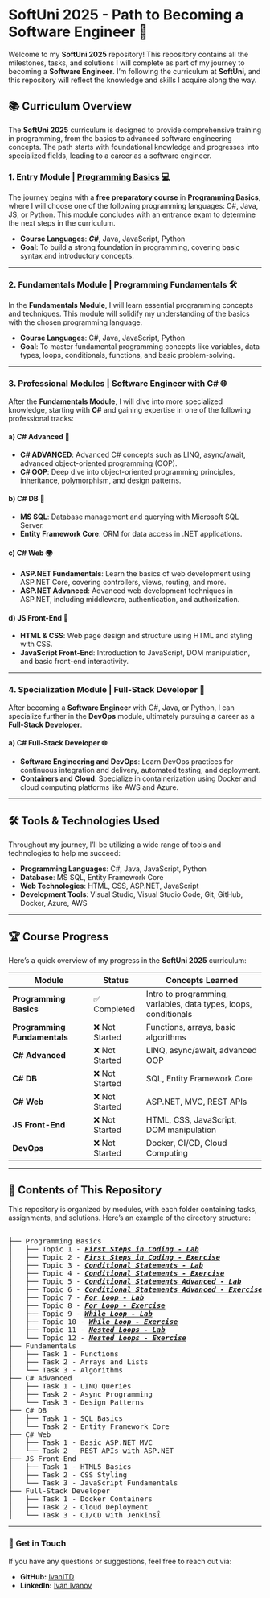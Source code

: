 # SoftUni 2025 - Path to Becoming a Software Engineer 🚀

Welcome to my **SoftUni 2025** repository! This repository contains all the milestones, tasks, and solutions I will complete as part of my journey to becoming a **Software Engineer**. I’m following the curriculum at **SoftUni**, and this repository will reflect the knowledge and skills I acquire along the way.

## 📚 Curriculum Overview

The **SoftUni 2025** curriculum is designed to provide comprehensive training in programming, from the basics to advanced software engineering concepts. The path starts with foundational knowledge and progresses into specialized fields, leading to a career as a software engineer.

### 1. Entry Module | <a href="https://softuni.bg/trainings/4880/programming-basics-with-csharp-january-2025" class="button">**Programming Basics**</a> 💻

The journey begins with a **free preparatory course** in **Programming Basics**, where I will choose one of the following programming languages: C#, Java, JS, or Python. This module concludes with an entrance exam to determine the next steps in the curriculum.

- **Course Languages**: <b><i>C#</b></i>, Java, JavaScript, Python
- **Goal**: To build a strong foundation in programming, covering basic syntax and introductory concepts.

---

### 2. Fundamentals Module | **Programming Fundamentals** 🛠️

In the **Fundamentals Module**, I will learn essential programming concepts and techniques. This module will solidify my understanding of the basics with the chosen programming language.

- **Course Languages**: C#, Java, JavaScript, Python
- **Goal**: To master fundamental programming concepts like variables, data types, loops, conditionals, functions, and basic problem-solving.

---

### 3. Professional Modules | **Software Engineer with C#** 🌐

After the **Fundamentals Module**, I will dive into more specialized knowledge, starting with **C#** and gaining expertise in one of the following professional tracks:

#### a) **C# Advanced** 🚀
- **C# ADVANCED**: Advanced C# concepts such as LINQ, async/await, advanced object-oriented programming (OOP).
- **C# OOP**: Deep dive into object-oriented programming principles, inheritance, polymorphism, and design patterns.

#### b) **C# DB** 💾
- **MS SQL**: Database management and querying with Microsoft SQL Server.
- **Entity Framework Core**: ORM for data access in .NET applications.

#### c) **C# Web** 🌍
- **ASP.NET Fundamentals**: Learn the basics of web development using ASP.NET Core, covering controllers, views, routing, and more.
- **ASP.NET Advanced**: Advanced web development techniques in ASP.NET, including middleware, authentication, and authorization.

#### d) **JS Front-End** 📱
- **HTML & CSS**: Web page design and structure using HTML and styling with CSS.
- **JavaScript Front-End**: Introduction to JavaScript, DOM manipulation, and basic front-end interactivity.

---

### 4. Specialization Module | **Full-Stack Developer** 🔧

After becoming a **Software Engineer** with C#, Java, or Python, I can specialize further in the **DevOps** module, ultimately pursuing a career as a **Full-Stack Developer**. 

#### a) **C# Full-Stack Developer** 🌐
- **Software Engineering and DevOps**: Learn DevOps practices for continuous integration and delivery, automated testing, and deployment.
- **Containers and Cloud**: Specialize in containerization using Docker and cloud computing platforms like AWS and Azure.

---

## 🛠️ Tools & Technologies Used

Throughout my journey, I’ll be utilizing a wide range of tools and technologies to help me succeed:

- **Programming Languages**: C#, Java, JavaScript, Python
- **Database**: MS SQL, Entity Framework Core
- **Web Technologies**: HTML, CSS, ASP.NET, JavaScript
- **Development Tools**: Visual Studio, Visual Studio Code, Git, GitHub, Docker, Azure, AWS

---

## 🏆 Course Progress

Here’s a quick overview of my progress in the **SoftUni 2025** curriculum:

| Module                         | Status       | Concepts Learned                               |
| ------------------------------ | ------------ | ---------------------------------------------- |
| **Programming Basics**          | ✅ Completed | Intro to programming, variables, data types, loops, conditionals |
| **Programming Fundamentals**    | ❌ Not Started | Functions, arrays, basic algorithms            |
| **C# Advanced**                 | ❌ Not Started | LINQ, async/await, advanced OOP                |
| **C# DB**                       | ❌ Not Started | SQL, Entity Framework Core                     |
| **C# Web**                      | ❌ Not Started | ASP.NET, MVC, REST APIs                        |
| **JS Front-End**                | ❌ Not Started | HTML, CSS, JavaScript, DOM manipulation        |
| **DevOps**                      | ❌ Not Started | Docker, CI/CD, Cloud Computing                 |

---

## 📜 Contents of This Repository

This repository is organized by modules, with each folder containing tasks, assignments, and solutions. Here’s an example of the directory structure:
<pre>	
├── Programming Basics
│   ├── Topic 1 - <a href="https://github.com/IvanITD/SoftUni-2025/tree/main/Programming%20Basics%20with%20C%23/1.%20First%20Steps%20In%20Coding%20-%20Lab" class="button"><b><i>First Steps in Coding - Lab</i></b></a>
│   ├── Topic 2 - <a href="https://github.com/IvanITD/SoftUni-2025/tree/main/Programming%20Basics%20with%20C%23/2.%20First%20Steps%20In%20Coding%20-%20Exercise" class="button"><b><i>First Steps in Coding - Exercise</i></b></a>
│   ├── Topic 3 - <a href="https://github.com/IvanITD/SoftUni-2025/tree/main/Programming%20Basics%20with%20C%23/3.%20Conditional%20Statements%20-%20Lab" class="button"><b><i>Conditional Statements - Lab</i></b></a>
│   ├── Topic 4 - <a href="https://github.com/IvanITD/SoftUni-2025/tree/main/Programming%20Basics%20with%20C%23/4.%20Conditional%20Statements%20-%20Exercise" class="button"><b><i>Conditional Statements - Exercise</i></b></a>
│   ├── Topic 5 - <a href="https://github.com/IvanITD/SoftUni-2025/tree/main/Programming%20Basics%20with%20C%23/5.%20Conditional%20Statements%20Advanced%20-%20Lab" class="button"><b><i>Conditional Statements Advanced - Lab</i></b></a>
│   ├── Topic 6 - <a href="https://github.com/IvanITD/SoftUni-2025/tree/main/Programming%20Basics%20with%20C%23/6.%20Conditional%20Statements%20Advanced%20-%20Exercise" class="button"><b><i>Conditional Statements Advanced - Exercise</i></b></a>
│   ├── Topic 7 - <a href="https://github.com/IvanITD/SoftUni-2025/tree/main/Programming%20Basics%20with%20C%23/7.%20For%20Loop%20-%20Lab" class="button"><b><i>For Loop - Lab</i></b></a>
│   ├── Topic 8 - <a href="https://github.com/IvanITD/SoftUni-2025/tree/main/Programming%20Basics%20with%20C%23/8.%20For%20Loop%20-%20Exercise" class="button"><b><i>For Loop - Exercise</i></b></a>
│   ├── Topic 9 - <a href="https://github.com/IvanITD/SoftUni-2025/tree/main/Programming%20Basics%20with%20C%23/9.%20While%20Loop%20-%20Lab" class="button"><b><i>While Loop - Lab</i></b></a>
│   ├── Topic 10 - <a href="https://github.com/IvanITD/SoftUni-2025/tree/main/Programming%20Basics%20with%20C%23/10.%20While%20Loop%20-%20Exercise" class="button"><b><i>While Loop - Exercise</i></b></a>
│   ├── Topic 11 - <a href="https://github.com/IvanITD/SoftUni-2025/tree/main/Programming%20Basics%20with%20C%23/11.%20Nested%20Loops%20-%20Lab" class="button"><b><i>Nested Loops - Lab</i></b></a>
│   └── Topic 12 - <a href="https://github.com/IvanITD/SoftUni-2025/tree/main/Programming%20Basics%20with%20C%23/12.%20Nested%20Loops%20-%20Exercise" class="button"><b><i>Nested Loops - Exercise</i></b></a>
├── Fundamentals
│   ├── Task 1 - Functions
│   ├── Task 2 - Arrays and Lists
│   └── Task 3 - Algorithms
├── C# Advanced
│   ├── Task 1 - LINQ Queries
│   ├── Task 2 - Async Programming
│   └── Task 3 - Design Patterns
├── C# DB
│   ├── Task 1 - SQL Basics
│   └── Task 2 - Entity Framework Core
├── C# Web
│   ├── Task 1 - Basic ASP.NET MVC
│   └── Task 2 - REST APIs with ASP.NET
├── JS Front-End
│   ├── Task 1 - HTML5 Basics
│   ├── Task 2 - CSS Styling
│   └── Task 3 - JavaScript Fundamentals
├── Full-Stack Developer
│   ├── Task 1 - Docker Containers
│   ├── Task 2 - Cloud Deployment
│   └── Task 3 - CI/CD with JenkinsÎ
</pre>
<hr>
<h3>🌟 Get in Touch</h3>
<p>If you have any questions or suggestions, feel free to reach out via:</p>
<ul>
	<li><b>GitHub:</b> <a href="https://github.com/IvanITD" class="button">IvanITD</a></li>
	<li><b>LinkedIn:</b> <a href="https://www.linkedin.com/in/ivanivanovofficial/" class="button">Ivan Ivanov</a></li>
</ul>
